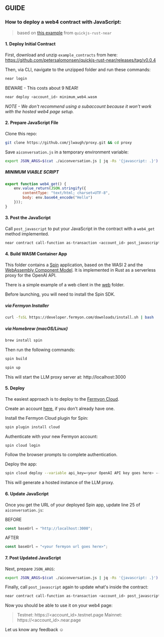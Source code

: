 ## GUIDE
### How to deploy a web4 contract with JavaScript:
> based on [this example](https://github.com/petersalomonsen/quickjs-rust-near/tree/main/examples/aiproxy) from `quickjs-rust-near`

#### 1. Deploy Initial Contract
First, download and unzip `example_contracts` from here:
https://github.com/petersalomonsen/quickjs-rust-near/releases/tag/v0.0.4

Then, via CLI, navigate to the unzipped folder and run these commands:
```bash
near login
```

BEWARE - This costs about 9 NEAR!
```bash
near deploy <account_id> minimum_web4.wasm
```

*NOTE - We don't recommend using a subaccount because it won’t work with the hosted web4 page setup.*

#### 2. Prepare JavaScript File
Clone this repo:
```bash
git clone https://github.com/jlwaugh/proxy.git && cd proxy
```

Save `aiconversation.js` in a temporary environment variable:
```bash
export JSON_ARGS=$(cat ./aiconversation.js | jq -Rs '{javascript: .}')
```

##### MINIMUM VIABLE SCRIPT
```javascript
export function web4_get() {
    env.value_return(JSON.stringify({
        contentType: "text/html; charset=UTF-8",
        body: env.base64_encode("Hello")
  	}));
}
```

#### 3. Post the JavaScript
Call `post_javascript` to put your JavaScript in the contract with a `web4_get` method implemented.

```bash
near contract call-function as-transaction <account_id> post_javascript json-args $JSON_ARGS prepaid-gas '100.0 Tgas' attached-deposit '0 NEAR' sign-as <account_id> network-config testnet sign-with-keychain send
```

#### 4. Build WASM Container App
This folder contains a [Spin](https://www.fermyon.com/spin) application, based on the WASI 2 and the [WebAssembly Component Model](https://component-model.bytecodealliance.org). It is implemented in Rust as a serverless proxy for the OpenAI API.

There is a simple example of a web client in the [web](./web/) folder.

Before launching, you will need to install the Spin SDK.

##### via Fermyon Installer
```bash
curl -fsSL https://developer.fermyon.com/downloads/install.sh | bash
```

##### via Homebrew (macOS/Linux)
```bash
brew install spin
```

Then run the following commands:
```bash
spin build
```
```bash
spin up
```

This will start the LLM proxy server at: http://localhost:3000

#### 5. Deploy

The easiest approach is to deploy to the [Fermyon Cloud](https://www.fermyon.com/cloud).

Create an account [here](https://cloud.fermyon.com), if you don't already have one.

Install the Fermyon Cloud plugin for Spin:
```bash
spin plugin install cloud
```

Authenticate with your new Fermyon account:
```bash
spin cloud login
```
Follow the browser prompts to complete authentication.

Deploy the app:
```bash
spin cloud deploy --variable api_key=<your OpenAI API key goes here> --variable rpc_url=https://rpc.testnet.near.org
```
This will generate a hosted instance of the LLM proxy.

#### 6. Update JavaScript
Once you get the URL of your deployed Spin app, update line 25 of `aiconversation.js`:

BEFORE
```javascript
const baseUrl = "http://localhost:3000";
```

AFTER
```javascript
const baseUrl = "<your fermyon url goes here>";
```

#### 7. Post Updated JavaScript
Next, prepare `JSON_ARGS`:
```bash
export JSON_ARGS=$(cat ./aiconversation.js | jq -Rs '{javascript: .}')
```

Finally, call `post_javascript` again to update what's inside the contract:
```bash
near contract call-function as-transaction <account_id> post_javascript json-args $JSON_ARGS prepaid-gas '100.0 Tgas' attached-deposit '0 NEAR' sign-as <account_id> network-config testnet sign-with-keychain send
```

Now you should be able to use it on your web4 page:
> Testnet: https://<account_id>.testnet.page
> Mainnet: https://<account_id>.near.page

Let us know any feedback ☺️
